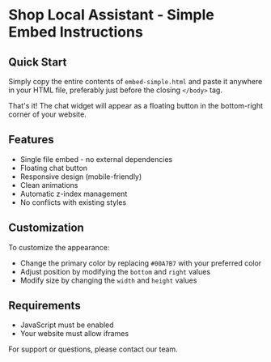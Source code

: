 # Shop Local Assistant - Simple Embed Instructions

## Quick Start
Simply copy the entire contents of `embed-simple.html` and paste it anywhere in your HTML file, preferably just before the closing `</body>` tag.

That's it! The chat widget will appear as a floating button in the bottom-right corner of your website.

## Features
- Single file embed - no external dependencies
- Floating chat button
- Responsive design (mobile-friendly)
- Clean animations
- Automatic z-index management
- No conflicts with existing styles

## Customization
To customize the appearance:
- Change the primary color by replacing `#00A7B7` with your preferred color
- Adjust position by modifying the `bottom` and `right` values
- Modify size by changing the `width` and `height` values

## Requirements
- JavaScript must be enabled
- Your website must allow iframes

For support or questions, please contact our team.
